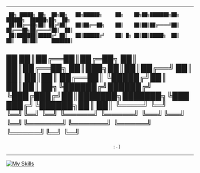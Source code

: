 ---------------------------------------------------------------------------------------------------
     ██╗ █████╗ ██╗  ██╗██╗   ██╗██████╗     ██╗    ██╗██╗███████╗██╗      ██████╗  ██████╗██╗  ██╗
     ██║██╔══██╗██║ ██╔╝██║   ██║██╔══██╗    ██║    ██║██║██╔════╝██║     ██╔═══██╗██╔════╝██║  ██║
     ██║███████║█████╔╝ ██║   ██║██████╔╝    ██║ █╗ ██║██║█████╗  ██║     ██║   ██║██║     ███████║
██   ██║██╔══██║██╔═██╗ ██║   ██║██╔══██╗    ██║███╗██║██║██╔══╝  ██║     ██║   ██║██║     ██╔══██║
╚█████╔╝██║  ██║██║  ██╗╚██████╔╝██████╔╝    ╚███╔███╔╝██║███████╗███████╗╚██████╔╝╚██████╗██║  ██║
 ╚════╝ ╚═╝  ╚═╝╚═╝  ╚═╝ ╚═════╝ ╚═════╝      ╚══╝╚══╝ ╚═╝╚══════╝╚══════╝ ╚═════╝  ╚═════╝╚═╝  ╚═╝
---------------------------------------------------------------------------------------------------
                                            :-)	    		
---------------------------------------------------------------------------------------------------

[![My Skills](https://skillicons.dev/icons?i=linux,bash,github,md,cloudflare,neovim,debian,apple,windows&perline=10)](https://skillicons.dev)
